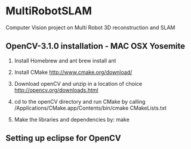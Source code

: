 # MultiRobotSLAM
Computer Vision project on Multi Robot 3D reconstruction and SLAM

## OpenCV-3.1.0 installation - MAC OSX Yosemite

1. Install Homebrew and ant
brew install ant

2. Install CMake
http://www.cmake.org/download/ 

3. Download openCV and unzip in a location of choice
http://opencv.org/downloads.html

4. cd to the openCV directory and run CMake by calling 
/Applications/CMake.app/Contents/bin/cmake CMakeLists.txt

5. Make the libraries and dependencies by:
make

## Setting up eclipse for OpenCV
